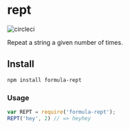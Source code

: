 # rept

![circleci](https://circleci.com/gh/FormulaPages/rept.svg?style=shield&circle-token=:circle-token)

Repeat a string a given number of times.

## Install

```sh
npm install formula-rept
```

### Usage

```js
var REPT = require('formula-rept');
REPT('hey', 2) // => heyhey 
